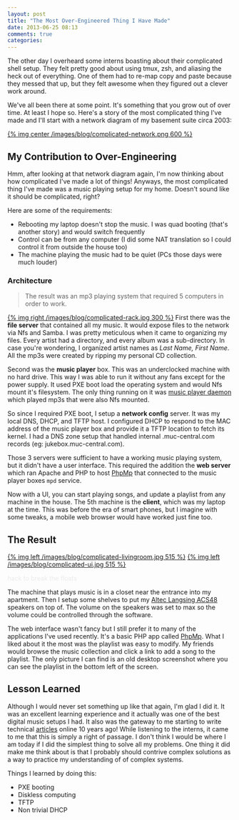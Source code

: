 ```yaml
---
layout: post
title: "The Most Over-Engineered Thing I Have Made"
date: 2013-06-25 08:13
comments: true
categories:
---
```

The other day I overheard some interns boasting about their complicated shell setup. They felt pretty good about
using tmux, zsh, and aliasing the heck out of everything. One of them had to re-map copy and paste because they messed
that up, but they felt awesome when they figured out a clever work around.

We've all been there at some point. It's something that you grow out of over time. At least I hope so. Here's a story of
the most complicated thing I've made and I'll start with a network diagram of my basement suite circa 2003:

[{% img center /images/blog/complicated-network.png 600 %}][network-diagram]

## My Contribution to Over-Engineering

Hmm, after looking at that network diagram again, I'm now thinking about how complicated I've made a lot of things!
Anyways, the most complicated thing I've made was a music playing setup for my home. Doesn't sound like it should
be complicated, right?

Here are some of the requirements:

* Rebooting my laptop doesn't stop the music. I was quad booting (that's another story) and would switch frequently
* Control can be from any computer (I did some NAT translation so I could control it from outside the house too)
* The machine playing the music had to be quiet (PCs those days were much louder)

### Architecture

> The result was an mp3 playing system that required 5 computers in order to work.

[{% img right /images/blog/complicated-rack.jpg 300 %}][rack] First there was the **file server** that contained
all my music. It would expose files to the network via Nfs and Samba. I was pretty meticulous when it came to
organizing my files. Every artist had a directory, and every album was a sub-directory. In case you're wondering,
I organized artist names as *Last Name, First Name*. All the mp3s were created by ripping my personal CD collection.

Second was the **music player** box. This was an underclocked machine with no hard drive. This way I was able to run it
without any fans except for the power supply. It used PXE boot load the operating system and would Nfs mount it's filesystem.
The only thing running on it was [music player daemon][mpd] which played mp3s that were also Nfs mounted.

So since I required PXE boot, I setup a **network config** server. It was my local DNS, DHCP, and TFTP host. I
configured DHCP to respond to the MAC address of the music player box and provide it a TFTP location to fetch its kernel.
I had a DNS zone setup that handled internal .muc-central.com records (eg: jukebox.muc-central.com).

Those 3 servers were sufficient to have a working music playing system, but it didn't have a user interface. This
required the addition the **web server** which ran Apache and PHP to host [PhpMp][phpmp] that connected to the music
player boxes `mpd` service.

Now with a UI, you can start playing songs, and update a playlist from any machine in the house. The 5th machine is the
**client**, which was my laptop at the time. This was before the era of smart phones, but I imagine with some tweaks, a
mobile web browser would have worked just fine too.

## The Result

[{% img left /images/blog/complicated-livingroom.jpg 515 %}][livingroom]
[{% img left /images/blog/complicated-ui.jpg 515 %}][desktop-screenshot]

<span style="color: #eaeaea;">hack to break the floats</span>

The machine that plays music is in a closet near the entrance into my apartment. Then I setup some shelves to
put my [Altec Langsing ACS48][acs48] speakers on top of. The volume on the speakers was set to max so the volume could be
controlled through the software.

The web interface wasn't fancy but I still prefer it to many of the applications I've used recently. It's a basic PHP
app called [PhpMp][phpmp]. What I liked about it the most was the playlist was easy to modify. My friends would browse
the music collection and click a link to add a song to the playlist. The only picture I can find is an old desktop
screenshot where you can see the playlist in the bottom left of the screen.

## Lesson Learned

Although I would never set something up like that again, I'm glad I did it. It was an excellent learning experience and
it actually was one of the best digital music setups I had. It also was the gateway to me starting to write technical
[articles][first-article] online 10 years ago! While listening to the interns, it came to me that this is simply a right
of passage. I don't think I would be where I am today if I did the simplest thing to solve all my problems. One thing it
did make me think about is that I probably should contrive complex solutions as a way to practice my understanding
of of complex systems.

Things I learned by doing this:

* PXE booting
* Diskless computing
* TFTP
* Non trivial DHCP

[mpd]: http://www.musicpd.org/ "Music Player Daemon Website"
[acs48]: http://www.amazon.com/Altec-Lansing-ACS48-Computer-Speakers/product-reviews/B00000JBJF "ACS48 Reviews"
[phpmp]: http://mpd.wikia.com/wiki/Client:PhpMp "PHP Music Player"
[first-article]: http://muc-central.com/articles/index.php?file=FreeBSD%20Jukebox "My First Online Article"
[network-diagram]: /images/blog/complicated-network.png "Network Diagram"
[rack]: /images/blog/complicated-rack.jpg "Server Rack"
[livingroom]: /images/blog/complicated-livingroom.jpg "Living Room"
[desktop-screenshot]: /images/blog/complicated-ui.jpg "Screenshot"
